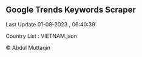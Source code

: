 

## Google Trends Keywords Scraper 
 
Last Update 01-08-2023 , 06:40:39

Country List :
VIETNAM.json



© Abdul Muttaqin 
